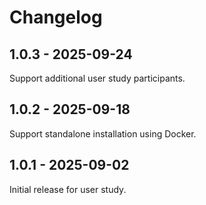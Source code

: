 # Changelog

## 1.0.3 - 2025-09-24

Support additional user study participants.

## 1.0.2 - 2025-09-18

Support standalone installation using Docker.

## 1.0.1 - 2025-09-02

Initial release for user study.

